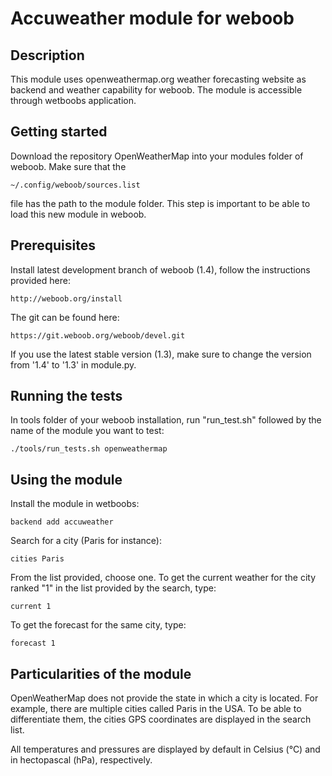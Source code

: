 # Accuweather module for weboob
## Description
This module uses openweathermap.org weather forecasting website as backend and weather capability for weboob. The module is accessible through wetboobs application.

## Getting started
Download the repository OpenWeatherMap into your modules folder of weboob. Make sure that the 

```
~/.config/weboob/sources.list
```

file has the path to the module folder. This step is important to be able to load this new module in weboob.

## Prerequisites
Install latest development branch of weboob (1.4), follow the instructions provided here:

```
http://weboob.org/install
```

The git can be found here:

```
https://git.weboob.org/weboob/devel.git
```

If you use the latest stable version (1.3), make sure to change the version from '1.4' to '1.3' in module.py.

## Running the tests
In tools folder of your weboob installation, run "run_test.sh" followed by the   name of the module you want to test:

```
./tools/run_tests.sh openweathermap
```

## Using the module
Install the module in wetboobs:

```
backend add accuweather
```

Search for a city (Paris for instance):

```
cities Paris
```

From the list provided, choose one. To get the current weather for the city ranked "1" in the list provided by the search, type:

```
current 1
```

To get the forecast for the same city, type:

```
forecast 1
```

## Particularities of the module
OpenWeatherMap does not provide the state in which a city is located. For example, there are multiple cities called Paris in the USA. To be able to differentiate them, the cities GPS coordinates are displayed in the search list. 

All temperatures and pressures are displayed by default in Celsius (°C) and in hectopascal (hPa), respectively.
